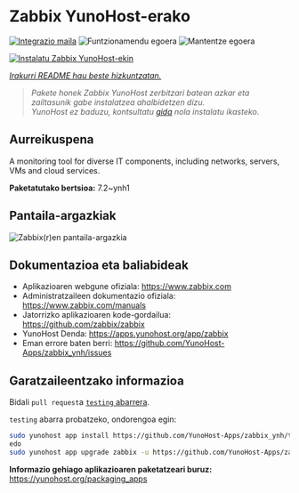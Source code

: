 <!--
Ohart ongi: README hau automatikoki sortu da <https://github.com/YunoHost/apps/tree/master/tools/readme_generator>ri esker
EZ editatu eskuz.
-->

# Zabbix YunoHost-erako

[![Integrazio maila](https://apps.yunohost.org/badge/integration/zabbix)](https://ci-apps.yunohost.org/ci/apps/zabbix/)
![Funtzionamendu egoera](https://apps.yunohost.org/badge/state/zabbix)
![Mantentze egoera](https://apps.yunohost.org/badge/maintained/zabbix)

[![Instalatu Zabbix YunoHost-ekin](https://install-app.yunohost.org/install-with-yunohost.svg)](https://install-app.yunohost.org/?app=zabbix)

*[Irakurri README hau beste hizkuntzatan.](./ALL_README.md)*

> *Pakete honek Zabbix YunoHost zerbitzari batean azkar eta zailtasunik gabe instalatzea ahalbidetzen dizu.*  
> *YunoHost ez baduzu, kontsultatu [gida](https://yunohost.org/install) nola instalatu ikasteko.*

## Aurreikuspena

A monitoring tool for diverse IT components, including networks, servers, VMs and cloud services.

**Paketatutako bertsioa:** 7.2~ynh1

## Pantaila-argazkiak

![Zabbix(r)en pantaila-argazkia](./doc/screenshots/screenshot1.png)

## Dokumentazioa eta baliabideak

- Aplikazioaren webgune ofiziala: <https://www.zabbix.com>
- Administratzaileen dokumentazio ofiziala: <https://www.zabbix.com/manuals>
- Jatorrizko aplikazioaren kode-gordailua: <https://github.com/zabbix/zabbix>
- YunoHost Denda: <https://apps.yunohost.org/app/zabbix>
- Eman errore baten berri: <https://github.com/YunoHost-Apps/zabbix_ynh/issues>

## Garatzaileentzako informazioa

Bidali `pull request`a [`testing` abarrera](https://github.com/YunoHost-Apps/zabbix_ynh/tree/testing).

`testing` abarra probatzeko, ondorengoa egin:

```bash
sudo yunohost app install https://github.com/YunoHost-Apps/zabbix_ynh/tree/testing --debug
edo
sudo yunohost app upgrade zabbix -u https://github.com/YunoHost-Apps/zabbix_ynh/tree/testing --debug
```

**Informazio gehiago aplikazioaren paketatzeari buruz:** <https://yunohost.org/packaging_apps>
